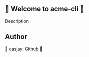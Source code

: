 ## 👋 Welcome to acme-cli 🚀  

Description  
  
  
## Author  

🤖 casjay: [Github](https://github.com/casjay) 🤖  
